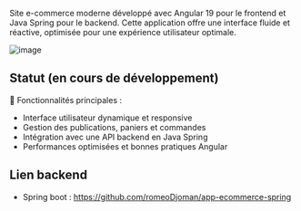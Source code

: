 Site e-commerce moderne développé avec Angular 19 pour le frontend et Java Spring pour le backend. Cette application offre une interface fluide et réactive, optimisée pour une expérience utilisateur optimale.

![image](https://github.com/user-attachments/assets/62b17067-b604-4361-b484-635af301a327)

## Statut (en cours de développement)

🛒 Fonctionnalités principales : <br>

- Interface utilisateur dynamique et responsive
- Gestion des publications, paniers et commandes
- Intégration avec une API backend en Java Spring
- Performances optimisées et bonnes pratiques Angular

## Lien backend
- Spring boot : https://github.com/romeoDjoman/app-ecommerce-spring
